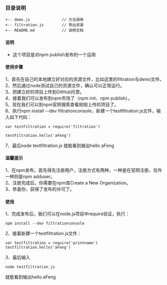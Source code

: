 ### 目录说明

~~~
+-- demo.js              // 方法调用
+-- filtration.js        // 导出资源
+-- README.md            // 说明文档
~~~

#### 说明

- 这个项目是对npm publish发布的一个运用


#### 使用步骤

1、首先在自己的本地建立好对应的资源文件，比如这里的filtration与demo文件。<br />
2、然后通过node测试自己的资源文件，确认可以正常运行。<br />
3、把建立好的项目上传到GitHub托管。<br />
4、接着我们可以发布到npm市场了（npm init、npm publish）。<br />
5、现在我们可以到npm官网搜索查看刚刚上传的项目了。<br />
6、执行npm install --dev filtrationconsole，新建一个testfiltration.js文件，输入如下代码：<br />
```
var testFiltration = require('filtration')

testFiltration.hello('aFeng')
```
7、最后node testfiltration.js 就能看到输出hello aFeng <br />

#### 温馨提示
1、在npm发布，首先得先注册用户，注册方式有两种，一种是在官网注册，另外一种则是npm adduser。<br />
2、注册完成后，你需要在npm库Create a New Organization。<br />
3、恭喜你，获得了发布的许可了。<br />

#### 使用
1、完成发布后，我们可以在node.js项目中require验证，执行：
```
npm install --dev filtrationconsole
```
2、接着新建一个testfiltration.js文件：
```
var testfiltration = require('printname')
testfiltration.hello('aFeng')
```
3、最后输入
```
node testfiltration.js
```
就能看到输出hello aFeng
